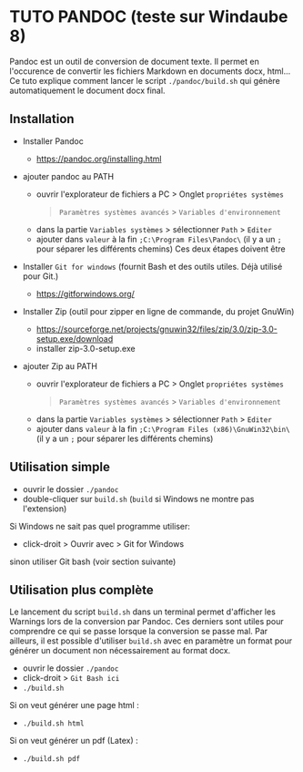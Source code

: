 ﻿# TUTO PANDOC (teste sur Windaube 8)

Pandoc est un outil de conversion de document texte.  Il permet en
l'occurence de convertir les fichiers Markdown en documents docx,
html...  Ce tuto explique comment lancer le script `./pandoc/build.sh`
qui génère automatiquement le document docx final.

## Installation

- Installer Pandoc
  - https://pandoc.org/installing.html
- ajouter pandoc au PATH
  - ouvrir l'explorateur de fichiers a PC > Onglet `propriétes systèmes`
    > `Paramètres systèmes avancés` > `Variables d'environnement`
  - dans la partie `Variables systèmes` > sélectionner `Path` > `Editer`
  - ajouter dans `valeur` à la fin `;C:\Program Files\Pandoc\` (il y a
    un `;` pour séparer les différents chemins)
Ces deux étapes doivent être 

- Installer `Git for windows` (fournit Bash et des outils utiles. Déjà
  utilisé pour Git.)
  - https://gitforwindows.org/

- Installer Zip (outil pour zipper en ligne de commande, du projet GnuWin)
  - https://sourceforge.net/projects/gnuwin32/files/zip/3.0/zip-3.0-setup.exe/download
  - installer zip-3.0-setup.exe
- ajouter Zip au PATH
  - ouvrir l'explorateur de fichiers a PC > Onglet `propriétes systèmes`
    > `Paramètres systèmes avancés` > `Variables d'environnement`
  - dans la partie `Variables systèmes` > sélectionner `Path` > `Editer`
  - ajouter dans `valeur` à la fin `;C:\Program Files (x86)\GnuWin32\bin\` (il y a
    un `;` pour séparer les différents chemins)

## Utilisation simple

- ouvrir le dossier `./pandoc`
- double-cliquer sur `build.sh` (`build` si Windows ne montre pas
  l'extension)

Si Windows ne sait pas quel programme utiliser:

- click-droit > Ouvrir avec > Git for Windows

sinon utiliser Git bash (voir section suivante)

## Utilisation plus complète

Le lancement du script `build.sh` dans un terminal permet d'afficher les
Warnings lors de la conversion par Pandoc.  Ces derniers sont utiles
pour comprendre ce qui se passe lorsque la conversion se passe mal.  Par
ailleurs, il est possible d'utiliser `build.sh` avec en paramètre un
format pour générer un document non nécessairement au format docx.

- ouvrir le dossier `./pandoc`
- click-droit > `Git Bash ici`
- `./build.sh`

Si on veut générer une page html :
- `./build.sh html`

Si on veut générer un pdf (Latex) :
- `./build.sh pdf`

